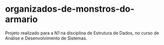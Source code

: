 # organizados-de-monstros-do-armario
Projeto realizado para a N1 na disciplina de Estrutura de Dados, no curso de Análise e Desenvolvimento de Sistemas.
